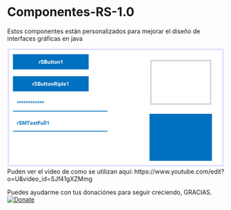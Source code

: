# Componentes-RS-1.0
Estos componentes están personalizados para mejorar el diseño de interfaces gráficas en java

<img src="https://github.com/RojeruSan/Componentes-RS-1.0/blob/RojeruSan/imagen.PNG">
Puden ver el vídeo de como se utilizan aquí: https://www.youtube.com/edit?o=U&video_id=SJf41gXZMmg

Puedes ayudarme con tus donaciónes para seguir creciendo, GRACIAS.<br>
<a href="https://www.paypal.com/cgi-bin/webscr?cmd=_s-xclick&hosted_button_id=JLWEAETTE3H28" target="_blank">
<img src="https://www.paypalobjects.com/es_XC/MX/i/btn/btn_donateCC_LG.gif" 
alt="Donate" data-canonical-src="https://www.paypalobjects.com/en_US/i/btn/btn_donateCC_LG.gif" style="max-width:100%;">
</a>
